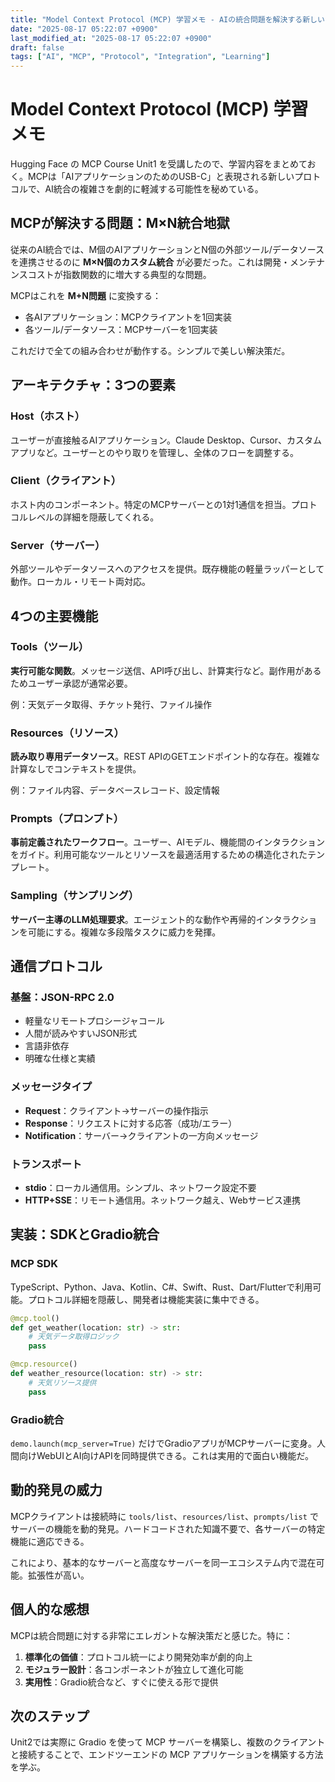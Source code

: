 ```yaml
---
title: "Model Context Protocol (MCP) 学習メモ - AIの統合問題を解決する新しいプロトコル"
date: "2025-08-17 05:22:07 +0900"
last_modified_at: "2025-08-17 05:22:07 +0900"
draft: false
tags: ["AI", "MCP", "Protocol", "Integration", "Learning"]
---
```


# Model Context Protocol (MCP) 学習メモ

Hugging Face の MCP Course Unit1 を受講したので、学習内容をまとめておく。MCPは「AIアプリケーションのためのUSB-C」と表現される新しいプロトコルで、AI統合の複雑さを劇的に軽減する可能性を秘めている。

## MCPが解決する問題：M×N統合地獄

従来のAI統合では、M個のAIアプリケーションとN個の外部ツール/データソースを連携させるのに **M×N個のカスタム統合** が必要だった。これは開発・メンテナンスコストが指数関数的に増大する典型的な問題。

MCPはこれを **M+N問題** に変換する：
- 各AIアプリケーション：MCPクライアントを1回実装
- 各ツール/データソース：MCPサーバーを1回実装

これだけで全ての組み合わせが動作する。シンプルで美しい解決策だ。

## アーキテクチャ：3つの要素

### Host（ホスト）
ユーザーが直接触るAIアプリケーション。Claude Desktop、Cursor、カスタムアプリなど。ユーザーとのやり取りを管理し、全体のフローを調整する。

### Client（クライアント）
ホスト内のコンポーネント。特定のMCPサーバーとの1対1通信を担当。プロトコルレベルの詳細を隠蔽してくれる。

### Server（サーバー）
外部ツールやデータソースへのアクセスを提供。既存機能の軽量ラッパーとして動作。ローカル・リモート両対応。

## 4つの主要機能

### Tools（ツール）
**実行可能な関数**。メッセージ送信、API呼び出し、計算実行など。副作用があるためユーザー承認が通常必要。

例：天気データ取得、チケット発行、ファイル操作

### Resources（リソース）
**読み取り専用データソース**。REST APIのGETエンドポイント的な存在。複雑な計算なしでコンテキストを提供。

例：ファイル内容、データベースレコード、設定情報

### Prompts（プロンプト）
**事前定義されたワークフロー**。ユーザー、AIモデル、機能間のインタラクションをガイド。利用可能なツールとリソースを最適活用するための構造化されたテンプレート。

### Sampling（サンプリング）
**サーバー主導のLLM処理要求**。エージェント的な動作や再帰的インタラクションを可能にする。複雑な多段階タスクに威力を発揮。

## 通信プロトコル

### 基盤：JSON-RPC 2.0
- 軽量なリモートプロシージャコール
- 人間が読みやすいJSON形式
- 言語非依存
- 明確な仕様と実績

### メッセージタイプ
- **Request**：クライアント→サーバーの操作指示
- **Response**：リクエストに対する応答（成功/エラー）
- **Notification**：サーバー→クライアントの一方向メッセージ

### トランスポート
- **stdio**：ローカル通信用。シンプル、ネットワーク設定不要
- **HTTP+SSE**：リモート通信用。ネットワーク越え、Webサービス連携

## 実装：SDKとGradio統合

### MCP SDK
TypeScript、Python、Java、Kotlin、C#、Swift、Rust、Dart/Flutterで利用可能。プロトコル詳細を隠蔽し、開発者は機能実装に集中できる。

```python
@mcp.tool()
def get_weather(location: str) -> str:
    # 天気データ取得ロジック
    pass

@mcp.resource()
def weather_resource(location: str) -> str:
    # 天気リソース提供
    pass
```

### Gradio統合
`demo.launch(mcp_server=True)` だけでGradioアプリがMCPサーバーに変身。人間向けWebUIとAI向けAPIを同時提供できる。これは実用的で面白い機能だ。

## 動的発見の威力

MCPクライアントは接続時に `tools/list`、`resources/list`、`prompts/list` でサーバーの機能を動的発見。ハードコードされた知識不要で、各サーバーの特定機能に適応できる。

これにより、基本的なサーバーと高度なサーバーを同一エコシステム内で混在可能。拡張性が高い。

## 個人的な感想

MCPは統合問題に対する非常にエレガントな解決策だと感じた。特に：

1. **標準化の価値**：プロトコル統一により開発効率が劇的向上
2. **モジュラー設計**：各コンポーネントが独立して進化可能
3. **実用性**：Gradio統合など、すぐに使える形で提供

## 次のステップ

Unit2では実際に Gradio を使って MCP サーバーを構築し、複数のクライアントと接続することで、エンドツーエンドの MCP アプリケーションを構築する方法を学ぶ。
